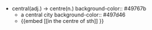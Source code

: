 - central(adj.) -> centre(n.)
  background-color:: #49767b
	- a central city
	  background-color:: #497d46
	- {{embed [[in the centre of sth]] }}